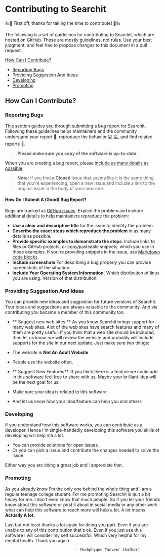 # Contributing to Searchit

:+1::tada: First off, thanks for taking the time to contribute! :tada::+1:

The following is a set of guidelines for contributing to Searchit, which are hosted on GitHub. These are mostly guidelines, not rules. Use your best judgment, and feel free to propose changes to this document in a pull request.


[How Can I Contribute?](#how-can-i-contribute)
  * [Reporting Bugs](#reporting-bugs)
  * [Providing Suggestion And Ideas](#providing-suggestion-and-ideas)
  * [Developing](#developing)
  * [Promoting](#promoting)


 ## How Can I Contribute?

### Reporting Bugs

This section guides you through submitting a bug report for Searchit. Following these guidelines helps maintainers and the community understand your report :pencil:, reproduce the behavior :computer: :computer:, and find related reports :mag_right:.

> **Please make sure you copy of the software is up-to-date.**

When you are creating a bug report, please [include as many details as possible](#how-do-i-submit-a-good-bug-report).

> **Note:** If you find a **Closed** issue that seems like it is the same thing that you're experiencing, open a new issue and include a link to the original issue in the body of your new one.


#### How Do I Submit A (Good) Bug Report?

Bugs are tracked as [GitHub issues](https://guides.github.com/features/issues/).
Explain the problem and include additional details to help maintainers reproduce the problem:

* **Use a clear and descriptive title** for the issue to identify the problem.
* **Describe the exact steps which reproduce the problem** in as many details as possible.
* **Provide specific examples to demonstrate the steps**. Include links to files or GitHub projects, or copy/pasteable snippets, which you use in those examples. If you're providing snippets in the issue, use [Markdown code blocks](https://help.github.com/articles/markdown-basics/#multiple-lines).
* **Include screenshots** For describing a bug properly you can provide screenshots of the situation.
* **Include Your Operating System Information.** Which distribution of linux you are using. Version of that distribution.

### Providing Suggestion And Ideas

You can provide new ideas and suggestion for future versions of Searchit.
Your ideas and suggestions are always valuable to the community. And via contributing you became a member of this community too.

* ** Suggest new web sites.** As you know Searchit brings support for many web sites. Alot of the web sites have search features and many of them are pretty useful. If you think that a web site should be included, then let us know. we will review the website and probably will include supports for the site in our next update. Just make sure two things:
 * The website is **Not An Adult Website**
 * People use the website often.


* ** Suggest New Features**. If you think there is a feature we could add in this software feel free to share with us. Maybe your brilliant idea will be the next goal for us.
 * Make sure your idea is related to this software
 * And let us know how your idea/feature can help you and others

### Developing

If you understand how this software works, you can contribute as a developer. Hence I'm single-handedly developing this software you skills of developing will help me a lot.
 * You can provide solutions for open issues.
 * Or you can pick a issue and contribute the changes needed to solve the issue.

Either way you are doing a great job and I appreciate that.

### Promoting

As you already know I'm the only one behind the whole thing and I am a regular teenage college student. For me promoting Searchit is quit a bit heavy for me. I don't even know that much people. So if you let your friends know about this software or post it about in social media or any other work what can help this software to reach more will help a lot. A lot means **Actually A lot.**


Last but not least thanks a lot again for doing you part. Even if you are unable to any of this contribution that's ok. Even if you just use this software I will consider my self successful. Which very helpful for my mental health. Thank you again.

                                    - Mushphyque Tanveer (Author)
